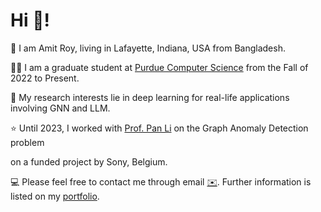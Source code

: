 
# Hi 👋! 
🌱 I am Amit Roy, living in Lafayette, Indiana, USA from Bangladesh. 

👨‍🎓 I am a graduate student at [Purdue Computer Science](https://www.cs.purdue.edu/) from the Fall of 2022 to Present. 

🧐 My research interests lie in deep learning for real-life applications involving GNN and LLM.

⭐ Until 2023, I worked with [Prof. Pan Li](https://sites.google.com/view/panli-purdue/home) on the Graph Anomaly Detection problem

on a funded project by Sony, Belgium.

💻 Please feel free to contact me through email [✉️](mailto:roy206@purdue.edu). Further information is listed on my [portfolio](https://amitroy7781.github.io/). 

